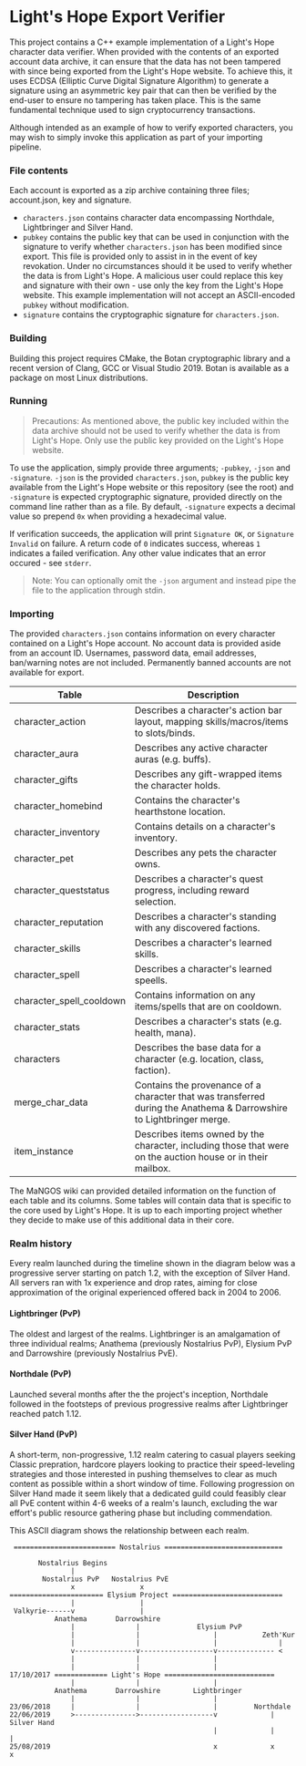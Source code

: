 # Light's Hope Export Verifier
This project contains a C++ example implementation of a Light's Hope character data verifier. When provided with the contents of 
an exported account data archive, it can ensure that the data has not been tampered with since being exported from the Light's Hope website.
To achieve this, it uses ECDSA (Elliptic Curve Digital Signature Algorithm) to generate a signature using an asymmetric key pair that can
then be verified by the end-user to ensure no tampering has taken place. This is the same fundamental technique used to sign cryptocurrency
transactions.

Although intended as an example of how to verify exported characters, you may wish to simply invoke this application as part of your 
importing pipeline.

### File contents
Each account is exported as a zip archive containing three files; account.json, key and signature.

* `characters.json` contains character data encompassing Northdale, Lightbringer and Silver Hand.
* `pubkey` contains the public key that can be used in conjunction with the signature to verify whether `characters.json` has been 
modified since export. This file is provided only to assist in in the event of key revokation. Under no circumstances should it be used 
to verify whether the data is from Light's Hope. A malicious user could replace this key and signature with their own - use only the 
key from the Light's Hope website. This example implementation will not accept an ASCII-encoded `pubkey` without modification.
* `signature` contains the cryptographic signature for `characters.json`.

### Building
Building this project requires CMake, the Botan cryptographic library and a recent version of Clang, GCC or Visual Studio 2019.
Botan is available as a package on most Linux distributions.

### Running
>Precautions:
As mentioned above, the public key included within the data archive should not be used to verify whether the data is from Light's Hope. 
Only use the public key provided on the Light's Hope website.

To use the application, simply provide three arguments; `-pubkey`, `-json` and `-signature`. `-json` is the provided `characters.json`, 
`pubkey` is the public key available from the Light's Hope website or this repository (see the root) and `-signature` is expected 
cryptographic signature, provided directly on the command line rather than as a file. By default, `-signature` expects a decimal value so prepend
`0x` when providing a hexadecimal value.

If verification succeeds, the application will print `Signature OK`, or `Signature Invalid` on failure. A return code of `0` indicates success,
whereas `1` indicates a failed verification. Any other value indicates that an error occured - see `stderr`.

>Note: You can optionally omit the `-json` argument and instead pipe the file to the application through stdin.

### Importing

The provided `characters.json` contains information on every character contained on a Light's Hope account. No
account data is provided aside from an account ID. Usernames, password data, email addresses, ban/warning notes
are not included. Permanently banned accounts are not available for export.

| Table |  Description|
|-------|-----------|
| character_action |     Describes a character's action bar layout, mapping skills/macros/items to slots/binds. |
| character_aura   |     Describes any active character auras (e.g. buffs).     |
| character_gifts   |    Describes any gift-wrapped items the character holds.     |
| character_homebind   | Contains the character's hearthstone location.         |
| character_inventory   |     Contains details on a character's inventory.     |
| character_pet   |     Describes any pets the character owns.     |
| character_queststatus   |     Describes a character's quest progress, including reward selection.     |
| character_reputation   |     Describes a character's standing with any discovered factions.     |
| character_skills   |     Describes a character's learned skills.     |
| character_spell   |     Describes a character's learned speells.     |
| character_spell_cooldown   |     Contains information on any items/spells that are on cooldown.     |
| character_stats   |     Describes a character's stats (e.g. health, mana).     |
| characters   |     Describes the base data for a character (e.g. location, class, faction).     |
| merge_char_data   |    Contains the provenance of a character that was transferred during the Anathema & Darrowshire to Lightbringer merge.   |
| item_instance   |     Describes items owned by the character, including those that were on the auction house or in their mailbox.     |

The MaNGOS wiki can provided detailed information on the function of each table and its columns. Some tables will contain data that is specific to
the core used by Light's Hope. It is up to each importing project whether they decide to make use of this additional data in their core.

### Realm history
Every realm launched during the timeline shown in the diagram below was a progressive server starting on patch 1.2, with the exception 
of Silver Hand. All servers ran with 1x experience and drop rates, aiming for close approximation of the original experienced offered 
back in 2004 to 2006.

#### Lightbringer (PvP)
The oldest and largest of the realms. Lightbringer is an amalgamation of three individual realms; Anathema (previously Nostalrius PvP), Elysium PvP and Darrowshire (previously Nostalrius PvE).

#### Northdale (PvP)
Launched several months after the the project's inception, Northdale followed in the footsteps of previous progressive realms after Lightbringer reached patch 1.12.

#### Silver Hand (PvP)
A short-term, non-progressive, 1.12 realm catering to casual players seeking Classic prepration, hardcore players looking to practice their speed-leveling strategies and those interested in pushing themselves to clear as much content as possible within a short window of time. Following progression on Silver Hand made it seem likely that a dedicated guild could feasibly clear all PvE content within 4-6 weeks of a realm's launch, excluding the war effort's public resource gathering phase but including commendation.

This ASCII diagram shows the relationship between each realm.

```
 ========================= Nostalrius =============================

       Nostalrius Begins
               |
        Nostalrius PvP   Nostalrius PvE
               x                x
======================= Elysium Project ===========================
               |                |
 Valkyrie------v                |                                
           Anathema       Darrowshire
               |               |              Elysium PvP
               |               |                  |           Zeth'Kur
               |               |                  |               |
               v---------------v------------------v-------------- <
               |               |                  |
               |               |                  |
17/10/2017 ============= Light's Hope ===========================
               |               |                  | 
           Anathema       Darrowshire        Lightbringer
               |               |                  |             
23/06/2018     |               |                  |         Northdale      
22/06/2019     >--------------->------------------v             |         Silver Hand
                                                  |             |              |
25/08/2019                                        x             x              x
```

